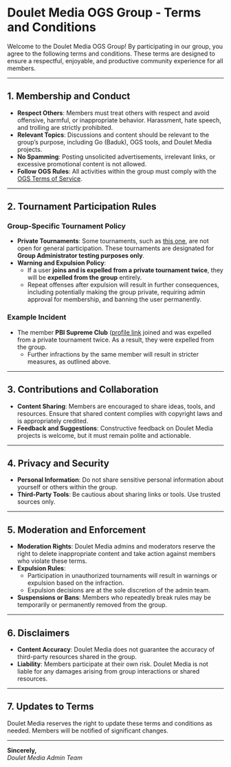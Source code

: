 # Doulet Media OGS Group - Terms and Conditions

Welcome to the Doulet Media OGS Group! By participating in our group, you agree to the following terms and conditions. These terms are designed to ensure a respectful, enjoyable, and productive community experience for all members.

---

## 1. Membership and Conduct

- **Respect Others**: Members must treat others with respect and avoid offensive, harmful, or inappropriate behavior. Harassment, hate speech, and trolling are strictly prohibited.
- **Relevant Topics**: Discussions and content should be relevant to the group’s purpose, including Go (Baduk), OGS tools, and Doulet Media projects.
- **No Spamming**: Posting unsolicited advertisements, irrelevant links, or excessive promotional content is not allowed.
- **Follow OGS Rules**: All activities within the group must comply with the [OGS Terms of Service]([https://online-go.com/terms](https://online-go.com/docs/terms-of-service)).

---

## 2. Tournament Participation Rules

### Group-Specific Tournament Policy
- **Private Tournaments**: Some tournaments, such as [this one](https://online-go.com/tournament/118199), are not open for general participation. These tournaments are designated for **Group Administrator testing purposes only**.
- **Warning and Expulsion Policy**: 
  - If a user **joins and is expelled from a private tournament twice**, they will be **expelled from the group** entirely. 
  - Repeat offenses after expulsion will result in further consequences, including potentially making the group private, requiring admin approval for membership, and banning the user permanently.

### Example Incident
- The member **PBI Supreme Club** ([profile link](https://online-go.com/player/1362763/) joined and was expelled from a private tournament twice. As a result, they were expelled from the group.  
  - Further infractions by the same member will result in stricter measures, as outlined above.

---

## 3. Contributions and Collaboration

- **Content Sharing**: Members are encouraged to share ideas, tools, and resources. Ensure that shared content complies with copyright laws and is appropriately credited.
- **Feedback and Suggestions**: Constructive feedback on Doulet Media projects is welcome, but it must remain polite and actionable.

---

## 4. Privacy and Security

- **Personal Information**: Do not share sensitive personal information about yourself or others within the group.
- **Third-Party Tools**: Be cautious about sharing links or tools. Use trusted sources only.

---

## 5. Moderation and Enforcement

- **Moderation Rights**: Doulet Media admins and moderators reserve the right to delete inappropriate content and take action against members who violate these terms.
- **Expulsion Rules**:  
  - Participation in unauthorized tournaments will result in warnings or expulsion based on the infraction.
  - Expulsion decisions are at the sole discretion of the admin team.
- **Suspensions or Bans**: Members who repeatedly break rules may be temporarily or permanently removed from the group.

---

## 6. Disclaimers

- **Content Accuracy**: Doulet Media does not guarantee the accuracy of third-party resources shared in the group.
- **Liability**: Members participate at their own risk. Doulet Media is not liable for any damages arising from group interactions or shared resources.

---

## 7. Updates to Terms

Doulet Media reserves the right to update these terms and conditions as needed. Members will be notified of significant changes.

---

**Sincerely,**  
*Doulet Media Admin Team*
